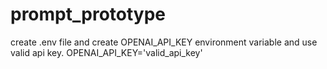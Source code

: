 # prompt_prototype
create .env file and create OPENAI_API_KEY environment variable and use valid api key.
OPENAI_API_KEY='valid_api_key'
